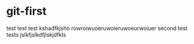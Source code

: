 # git-first
test test test
kshadfkjsho rowroiwuoeruwoieruwoeurwoiuer
second test tests jslkfjslkdfjlskjdfkls
